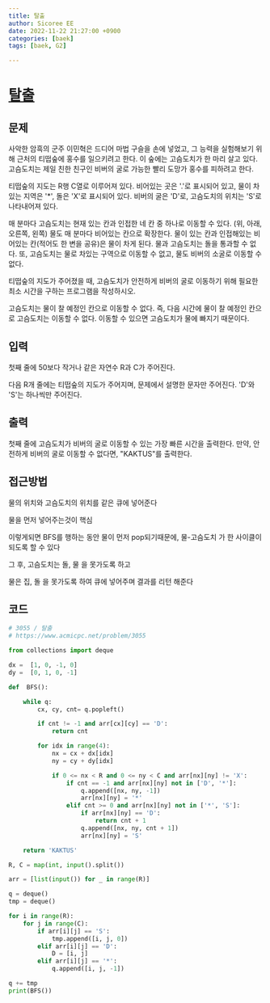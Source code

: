 ```yaml
---
title: 탈출
author: Sicoree EE
date: 2022-11-22 21:27:00 +0900
categories: [baek]
tags: [baek, G2]

---
```


# [탈출](https://www.acmicpc.net/problem/3055)

## 문제

사악한 암흑의 군주 이민혁은 드디어 마법 구슬을 손에 넣었고, 그 능력을 실험해보기 위해 근처의 티떱숲에 홍수를 일으키려고 한다. 이 숲에는 고슴도치가 한 마리 살고 있다. 고슴도치는 제일 친한 친구인 비버의 굴로 가능한 빨리 도망가 홍수를 피하려고 한다.

티떱숲의 지도는 R행 C열로 이루어져 있다. 비어있는 곳은 '.'로 표시되어 있고, 물이 차있는 지역은 '*', 돌은 'X'로 표시되어 있다. 비버의 굴은 'D'로, 고슴도치의 위치는 'S'로 나타내어져 있다.

매 분마다 고슴도치는 현재 있는 칸과 인접한 네 칸 중 하나로 이동할 수 있다. (위, 아래, 오른쪽, 왼쪽) 물도 매 분마다 비어있는 칸으로 확장한다. 물이 있는 칸과 인접해있는 비어있는 칸(적어도 한 변을 공유)은 물이 차게 된다. 물과 고슴도치는 돌을 통과할 수 없다. 또, 고슴도치는 물로 차있는 구역으로 이동할 수 없고, 물도 비버의 소굴로 이동할 수 없다.

티떱숲의 지도가 주어졌을 때, 고슴도치가 안전하게 비버의 굴로 이동하기 위해 필요한 최소 시간을 구하는 프로그램을 작성하시오.

고슴도치는 물이 찰 예정인 칸으로 이동할 수 없다. 즉, 다음 시간에 물이 찰 예정인 칸으로 고슴도치는 이동할 수 없다. 이동할 수 있으면 고슴도치가 물에 빠지기 때문이다. 

## 입력

첫째 줄에 50보다 작거나 같은 자연수 R과 C가 주어진다.

다음 R개 줄에는 티떱숲의 지도가 주어지며, 문제에서 설명한 문자만 주어진다. 'D'와 'S'는 하나씩만 주어진다.

## 출력

첫째 줄에 고슴도치가 비버의 굴로 이동할 수 있는 가장 빠른 시간을 출력한다. 만약, 안전하게 비버의 굴로 이동할 수 없다면, "KAKTUS"를 출력한다.

## 접근방법

물의 위치와 고슴도치의 위치를 같은 큐에 넣어준다

물을 먼저 넣어주는것이 핵심

이렇게되면 BFS를 행하는 동안 물이 먼저 pop되기때문에, 물-고슴도치 가 한 사이클이 되도록 할 수 있다

그 후, 고슴도치는 돌, 물 을 못가도록 하고

물은 집, 돌 을 못가도록 하여 큐에 넣어주며 결과를 리턴 해준다

## 코드

```python
# 3055 / 탈출
# https://www.acmicpc.net/problem/3055

from collections import deque

dx =  [1, 0, -1, 0]
dy =  [0, 1, 0, -1]

def  BFS():

    while q:
        cx, cy, cnt= q.popleft()

        if cnt != -1 and arr[cx][cy] == 'D':
            return cnt

        for idx in range(4):
            nx = cx + dx[idx]
            ny = cy + dy[idx]

            if 0 <= nx < R and 0 <= ny < C and arr[nx][ny] != 'X':
                if cnt == -1 and arr[nx][ny] not in ['D', '*']:
                    q.append([nx, ny, -1])
                    arr[nx][ny] = '*'
                elif cnt >= 0 and arr[nx][ny] not in ['*', 'S']:
                    if arr[nx][ny] == 'D':
                        return cnt + 1
                    q.append([nx, ny, cnt + 1])
                    arr[nx][ny] = 'S'

    return 'KAKTUS'

R, C = map(int, input().split())

arr = [list(input()) for _ in range(R)]

q = deque()
tmp = deque()

for i in range(R):
    for j in range(C):
        if arr[i][j] == 'S':
            tmp.append([i, j, 0])
        elif arr[i][j] == 'D':
            D = [i, j]
        elif arr[i][j] == '*':
            q.append([i, j, -1])

q += tmp
print(BFS())
```
